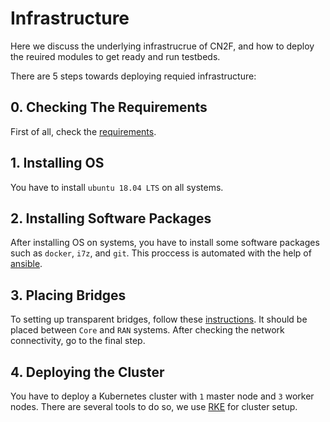 # Infrastructure

Here we discuss the underlying infrastrucrue of CN2F, and how to deploy the reuired modules to get ready and run testbeds.

There are 5 steps towards deploying requied infrastructure:

## 0. Checking The Requirements
First of all, check the [requirements](./Requirements/).
## 1. Installing OS
You have to install `ubuntu 18.04 LTS` on all systems.

## 2. Installing Software Packages
After installing OS on systems, you have to install some software packages such as `docker`, `i7z`, and `git`. This proccess is automated with the help of [ansible](./Ansible/).

## 3. Placing Bridges
To setting up transparent bridges, follow these [instructions](./Bridge/). It should be placed between `Core` and `RAN` systems. After checking the network connectivity, go to the final step.
## 4. Deploying the Cluster
You have to deploy a Kubernetes cluster with `1` master node and `3` worker nodes. There are several tools to do so, we use [RKE](./Cluster/) for cluster setup.

